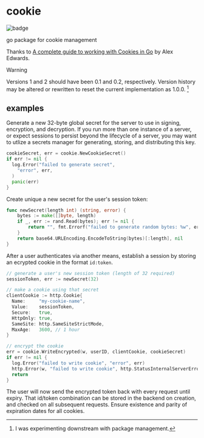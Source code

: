# cookie
![badge](https://github.com/ddbgio/cookie/actions/workflows/test.yml/badge.svg)

go package for cookie management

Thanks to [A complete guide to working with Cookies in Go](https://www.alexedwards.net/blog/working-with-cookies-in-go) by Alex Edwards.

> [!WARNING]
> Versions 1 and 2 should have been 0.1 and 0.2, respectively. Version history may be altered or rewritten to reset the current implementation as 1.0.0. [^butwhytho]

[^butwhytho]: I was experimenting downstream with package management.

## examples
Generate a new 32-byte global secret for the server to use in signing, encryption, and decryption. If you run more than one instance of a server, or expect sessions to persist beyond the lifecycle of a server, you may want to utlize a secrets manager for generating, storing, and distributing this key.
```go
cookieSecret, err = cookie.NewCookieSecret()
if err != nil {
  log.Error("failed to generate secret",
    "error", err,
  )
  panic(err)
}
```

Create unique a new secret for the user's session token:
```go
func newSecret(length int) (string, error) {
	bytes := make([]byte, length)
	if _, err := rand.Read(bytes); err != nil {
		return "", fmt.Errorf("failed to generate random bytes: %w", err)
	}
	return base64.URLEncoding.EncodeToString(bytes)[:length], nil
}
```

After a user authenticates via another means, establish a session by storing an ecrypted cookie in the format `id:token`.
```go
// generate a user's new session token (length of 32 required)
sessionToken, err := newSecret(32)

// make a cookie using that secret
clientCookie := http.Cookie{
  Name:     "my-cookie-name",
  Value:    sessionToken,
  Secure:   true,
  HttpOnly: true,
  SameSite: http.SameSiteStrictMode,
  MaxAge:   3600, // 1 hour
}

// encrypt the cookie
err = cookie.WriteEncrypted(w, userID, clientCookie, cookieSecret)
if err != nil {
  log.Error("failed to write cookie", "error", err)
  http.Error(w, "failed to write cookie", http.StatusInternalServerError)
  return
}
```

The user will now send the encrypted token back with every request until expiry. That id/token combination can be stored in the backend on creation, and checked on all subsequent requests. Ensure existence and parity of expiration dates for all cookies.
